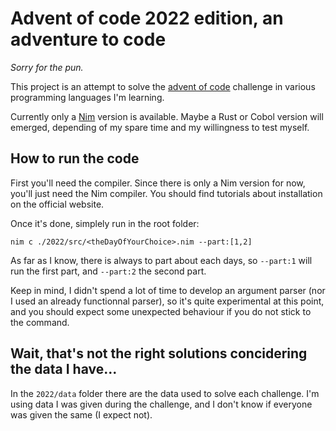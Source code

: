 # Advent of code 2022 edition, an adventure to code

*Sorry for the pun.*

This project is an attempt to solve the [advent of code](https://adventofcode.com/) challenge in various programming languages I'm learning.

Currently only a [Nim](https://nim-lang.org/) version is available. Maybe a Rust or Cobol version will emerged, depending of my spare time and my willingness to test myself.

## How to run the code

First you'll need the compiler. Since there is only a Nim version for now, you'll just need the Nim compiler. You should find tutorials about installation on the official website.

Once it's done, simplely run in the root folder: 
```
nim c ./2022/src/<theDayOfYourChoice>.nim --part:[1,2]
```

As far as I know, there is always to part about each days, so `--part:1` will run the first part, and `--part:2` the second part.

Keep in mind, I didn't spend a lot of time to develop an argument parser (nor I used an already functionnal parser), so it's quite experimental at this point, and you should expect some unexpected behaviour if you do not stick to the command.

## Wait, that's not the right solutions concidering the data I have...

In the `2022/data` folder there are the data used to solve each challenge. I'm using data I was given during the challenge, and I don't know if everyone was given the same (I expect not).